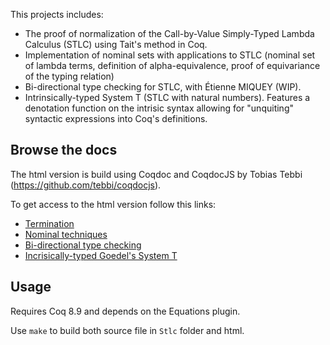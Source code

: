 This projects includes:
* The proof of normalization of the Call-by-Value Simply-Typed Lambda
  Calculus (STLC) using Tait's method in Coq.
* Implementation of nominal sets with applications to STLC (nominal
set of lambda terms, definition of alpha-equivalence, proof of
equivariance of the typing relation)
* Bi-directional type checking for STLC, with Étienne MIQUEY (WIP).
* Intrinsically-typed System T (STLC with natural numbers). Features a denotation function on the intrisic syntax allowing for "unquiting" syntactic expressions into Coq's definitions.


Browse the docs
-----------
The html version is build using Coqdoc and CoqdocJS by Tobias Tebbi (https://github.com/tebbi/coqdocjs).

To get access to the html version follow this links:

* [Termination](http://dannenkov.me/stlcnorm/Stlc.stlc.html)
* [Nominal techniques](http://dannenkov.me/stlcnorm/Stlc.nomstlc.html)
* [Bi-directional type checking](http://dannenkov.me/stlcnorm/Stlc.stlc_bidir.html)
* [Incrisically-typed Goedel's System T](http://dannenkov.me/stlcnorm/Stlc.Goedel.html)

Usage
-----

Requires Coq 8.9 and depends on the Equations plugin.

Use `make` to build both source file in `Stlc` folder and html.
